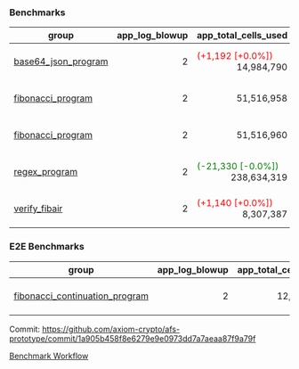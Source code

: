 ### Benchmarks
| group | app_log_blowup | app_total_cells_used | app_total_cycles | app_total_proof_time_ms | leaf_log_blowup | leaf_total_cells_used | leaf_total_cycles | leaf_total_proof_time_ms | instance | alloc |
|---|---|---|---|---|---|---|---|---|---|---|
| [ base64_json_program ](https://github.com/axiom-crypto/afs-prototype/blob/gh-pages/benchmarks-pr/833/individual/base64_json-2-2-64cpu-linux-arm64-mimalloc.md) | <div style='text-align: right'> 2 </div>  | <span style='color: red'>(+1,192 [+0.0%])</span><div style='text-align: right'> 14,984,790 </div>  | <div style='text-align: right'> 217,310 </div>  | <span style='color: green'>(-29.0 [-1.1%])</span><div style='text-align: right'> 2,501.0 </div>  | <div style='text-align: right'> - </div>  | <div style='text-align: right'> - </div>  | <div style='text-align: right'> - </div>  | <div style='text-align: right'> - </div>  | 64cpu-linux-arm64 | mimalloc |
| [ fibonacci_program ](https://github.com/axiom-crypto/afs-prototype/blob/gh-pages/benchmarks-pr/833/individual/fibonacci-2-2-64cpu-linux-arm64-mimalloc.md) | <div style='text-align: right'> 2 </div>  | <div style='text-align: right'> 51,516,958 </div>  | <div style='text-align: right'> 1,500,219 </div>  | <span style='color: red'>(+67.0 [+1.0%])</span><div style='text-align: right'> 6,486.0 </div>  | <div style='text-align: right'> - </div>  | <div style='text-align: right'> - </div>  | <div style='text-align: right'> - </div>  | <div style='text-align: right'> - </div>  | 64cpu-linux-arm64 | mimalloc |
| [ fibonacci_program ](https://github.com/axiom-crypto/afs-prototype/blob/gh-pages/benchmarks-pr/833/individual/fibonacci-2-2-64cpu-linux-x64-jemalloc.md) | <div style='text-align: right'> 2 </div>  | <div style='text-align: right'> 51,516,960 </div>  | <div style='text-align: right'> 1,500,219 </div>  | <span style='color: red'>(+152.0 [+2.2%])</span><div style='text-align: right'> 7,033.0 </div>  | <div style='text-align: right'> - </div>  | <div style='text-align: right'> - </div>  | <div style='text-align: right'> - </div>  | <div style='text-align: right'> - </div>  | 64cpu-linux-x64 | jemalloc |
| [ regex_program ](https://github.com/axiom-crypto/afs-prototype/blob/gh-pages/benchmarks-pr/833/individual/regex-2-2-64cpu-linux-arm64-mimalloc.md) | <div style='text-align: right'> 2 </div>  | <span style='color: green'>(-21,330 [-0.0%])</span><div style='text-align: right'> 238,634,319 </div>  | <span style='color: red'>(+126 [+0.0%])</span><div style='text-align: right'> 4,181,198 </div>  | <span style='color: red'>(+287.0 [+1.1%])</span><div style='text-align: right'> 27,317.0 </div>  | <div style='text-align: right'> - </div>  | <div style='text-align: right'> - </div>  | <div style='text-align: right'> - </div>  | <div style='text-align: right'> - </div>  | 64cpu-linux-arm64 | mimalloc |
| [ verify_fibair ](https://github.com/axiom-crypto/afs-prototype/blob/gh-pages/benchmarks-pr/833/individual/verify_fibair-2-2-64cpu-linux-arm64-mimalloc.md) | <div style='text-align: right'> 2 </div>  | <span style='color: red'>(+1,140 [+0.0%])</span><div style='text-align: right'> 8,307,387 </div>  | <span style='color: red'>(+52 [+0.0%])</span><div style='text-align: right'> 199,219 </div>  | <span style='color: green'>(-5.0 [-0.3%])</span><div style='text-align: right'> 1,457.0 </div>  | <div style='text-align: right'> - </div>  | <div style='text-align: right'> - </div>  | <div style='text-align: right'> - </div>  | <div style='text-align: right'> - </div>  | 64cpu-linux-arm64 | mimalloc |

### E2E Benchmarks
| group | app_log_blowup | app_total_cells_used | app_total_cycles | app_total_proof_time_ms | leaf_log_blowup | leaf_total_cells_used | leaf_total_cycles | leaf_total_proof_time_ms | root_log_blowup | root_total_cells_used | root_total_cycles | root_total_proof_time_ms | internal_log_blowup | internal_total_cells_used | internal_total_cycles | internal_total_proof_time_ms | instance | alloc |
|---|---|---|---|---|---|---|---|---|---|---|---|---|---|---|---|---|---|---|
| [ fibonacci_continuation_program ](https://github.com/axiom-crypto/afs-prototype/blob/gh-pages/benchmarks-pr/833/individual/fib_e2e-2-2-2-2-64cpu-linux-arm64-mimalloc.md) | <div style='text-align: right'> 2 </div>  | <div style='text-align: right'> 12,161,128 </div>  | <div style='text-align: right'> 12,000,219 </div>  | <div style='text-align: right'> 38,116.0 </div>  | <div style='text-align: right'> 2 </div>  | <div style='text-align: right'> 144,032,023 </div>  | <div style='text-align: right'> 3,635,893 </div>  | <div style='text-align: right'> 73,287.0 </div>  | <div style='text-align: right'> 2 </div>  | <div style='text-align: right'> 987,314,649 </div>  | <div style='text-align: right'> 24,130,843 </div>  | <div style='text-align: right'> 95,149.0 </div>  | <div style='text-align: right'> 2 </div>  | <div style='text-align: right'> 858,891,252 </div>  | <div style='text-align: right'> 21,776,487 </div>  | <div style='text-align: right'> 83,846.0 </div>  | 64cpu-linux-arm64 | mimalloc |


Commit: https://github.com/axiom-crypto/afs-prototype/commit/1a905b458f8e6279e9e0973dd7a7aeaa87f9a79f

[Benchmark Workflow](https://github.com/axiom-crypto/afs-prototype/actions/runs/11985841405)
